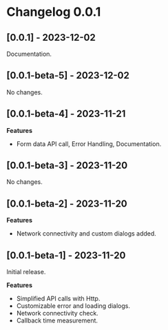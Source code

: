 # Changelog 0.0.1

## [0.0.1] - 2023-12-02
Documentation.

## [0.0.1-beta-5] - 2023-12-02
No changes.

## [0.0.1-beta-4] - 2023-11-21
**Features**
* Form data API call, Error Handling, Documentation.

## [0.0.1-beta-3] - 2023-11-20
No changes.

## [0.0.1-beta-2] - 2023-11-20
**Features**
* Network connectivity and custom dialogs added.

## [0.0.1-beta-1] - 2023-11-20
Initial release.

**Features**
* Simplified API calls with Http.
* Customizable error and loading dialogs.
* Network connectivity check.
* Callback time measurement.

